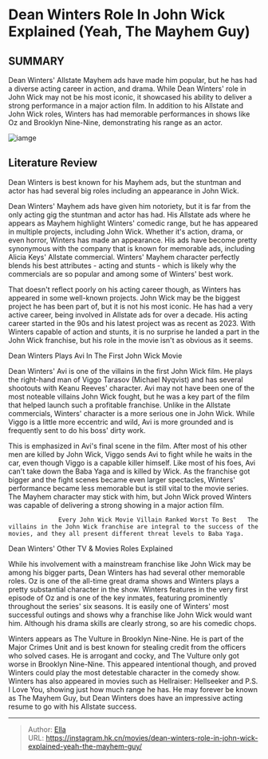 # Dean Winters  Role In John Wick Explained (Yeah, The Mayhem Guy)


## SUMMARY 



  Dean Winters&#39; Allstate Mayhem ads have made him popular, but he has had a diverse acting career in action, and drama.   While Dean Winters&#39; role in John Wick may not be his most iconic, it showcased his ability to deliver a strong performance in a major action film.   In addition to his Allstate and John Wick roles, Winters has had memorable performances in shows like Oz and Brooklyn Nine-Nine, demonstrating his range as an actor.  

![iamge](https://static1.srcdn.com/wordpress/wp-content/uploads/2024/01/dean-winters-in-john-wick-movie.jpg)

## Literature Review

Dean Winters is best known for his Mayhem ads, but the stuntman and actor has had several big roles including an appearance in John Wick.




Dean Winters&#39; Mayhem ads have given him notoriety, but it is far from the only acting gig the stuntman and actor has had. His Allstate ads where he appears as Mayhem highlight Winters&#39; comedic range, but he has appeared in multiple projects, including John Wick. Whether it&#39;s action, drama, or even horror, Winters has made an appearance. His ads have become pretty synonymous with the company that is known for memorable ads, including Alicia Keys&#39; Allstate commercial. Winters&#39; Mayhem character perfectly blends his best attributes - acting and stunts - which is likely why the commercials are so popular and among some of Winters&#39; best work.




That doesn&#39;t reflect poorly on his acting career though, as Winters has appeared in some well-known projects. John Wick may be the biggest project he has been part of, but it is not his most iconic. He has had a very active career, being involved in Allstate ads for over a decade. His acting career started in the 90s and his latest project was as recent as 2023. With Winters capable of action and stunts, it is no surprise he landed a part in the John Wick franchise, but his role in the movie isn&#39;t as obvious as it seems.


 Dean Winters Plays Avi In The First John Wick Movie 
          

Dean Winters&#39; Avi is one of the villains in the first John Wick film. He plays the right-hand man of Viggo Tarasov (Michael Nyqvist) and has several shootouts with Keanu Reeves&#39; character. Avi may not have been one of the most noteable villains John Wick fought, but he was a key part of the film that helped launch such a profitable franchise. Unlike in the Allstate commercials, Winters&#39; character is a more serious one in John Wick. While Viggo is a little more eccentric and wild, Avi is more grounded and is frequently sent to do his boss&#39; dirty work.




This is emphasized in Avi&#39;s final scene in the film. After most of his other men are killed by John Wick, Viggo sends Avi to fight while he waits in the car, even though Viggo is a capable killer himself. Like most of his foes, Avi can&#39;t take down the Baba Yaga and is killed by Wick. As the franchise got bigger and the fight scenes became even larger spectacles, Winters&#39; performance became less memorable but is still vital to the movie series. The Mayhem character may stick with him, but John Wick proved Winters was capable of delivering a strong showing in a major action film.

                  Every John Wick Movie Villain Ranked Worst To Best   The villains in the John Wick franchise are integral to the success of the movies, and they all present different threat levels to Baba Yaga.   



 Dean Winters&#39; Other TV &amp; Movies Roles Explained 
          




While his involvement with a mainstream franchise like John Wick may be among his bigger parts, Dean Winters has had several other memorable roles. Oz is one of the all-time great drama shows and Winters plays a pretty substantial character in the show. Winters features in the very first episode of Oz and is one of the key inmates, featuring prominently throughout the series&#39; six seasons. It is easily one of Winters&#39; most successful outings and shows why a franchise like John Wick would want him. Although his drama skills are clearly strong, so are his comedic chops.

Winters appears as The Vulture in Brooklyn Nine-Nine. He is part of the Major Crimes Unit and is best known for stealing credit from the officers who solved cases. He is arrogant and cocky, and The Vulture only got worse in Brooklyn Nine-Nine. This appeared intentional though, and proved Winters could play the most detestable character in the comedy show. Winters has also appeared in movies such as Hellraiser: Hellseeker and P.S. I Love You, showing just how much range he has. He may forever be known as The Mayhem Guy, but Dean Winters does have an impressive acting resume to go with his Allstate success.






---

> Author: [Ella](https://instagram.hk.cn/)  
> URL: https://instagram.hk.cn/movies/dean-winters-role-in-john-wick-explained-yeah-the-mayhem-guy/  

